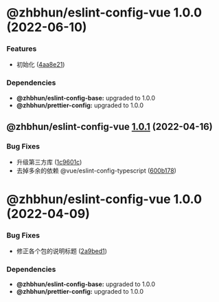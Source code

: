 # @zhbhun/eslint-config-vue 1.0.0 (2022-06-10)


### Features

* 初始化 ([4aa8e21](https://github.com/zhbhun/standard/commit/4aa8e216b6911a0e3b625c40071d6468e0e60172))





### Dependencies

* **@zhbhun/eslint-config-base:** upgraded to 1.0.0
* **@zhbhun/prettier-config:** upgraded to 1.0.0

## @zhbhun/eslint-config-vue [1.0.1](https://github.com/openeagle/standard/compare/@zhbhun/eslint-config-vue@1.0.0...@zhbhun/eslint-config-vue@1.0.1) (2022-04-16)


### Bug Fixes

* 升级第三方库 ([1c9601c](https://github.com/openeagle/standard/commit/1c9601c99c501b8debf9c236199a432860deb6b8))
* 去掉多余的依赖 @vue/eslint-config-typescript ([600b178](https://github.com/openeagle/standard/commit/600b1782068e8c50d3c7e456f83fb998a6c8f792))

# @zhbhun/eslint-config-vue 1.0.0 (2022-04-09)


### Bug Fixes

* 修正各个包的说明标题 ([2a9bed1](https://github.com/openeagle/standard/commit/2a9bed122523945df6b7bb3dcddb117ddf738598))





### Dependencies

* **@zhbhun/eslint-config-base:** upgraded to 1.0.0
* **@zhbhun/prettier-config:** upgraded to 1.0.0
